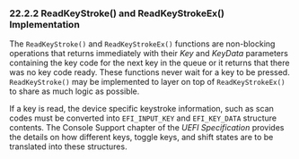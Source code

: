 <!--- @file
  22.2.2 ReadKeyStroke() and ReadKeyStrokeEx() Implementation

  Copyright (c) 2012-2018, Intel Corporation. All rights reserved.<BR>

  Redistribution and use in source (original document form) and 'compiled'
  forms (converted to PDF, epub, HTML and other formats) with or without
  modification, are permitted provided that the following conditions are met:

  1) Redistributions of source code (original document form) must retain the
     above copyright notice, this list of conditions and the following
     disclaimer as the first lines of this file unmodified.

  2) Redistributions in compiled form (transformed to other DTDs, converted to
     PDF, epub, HTML and other formats) must reproduce the above copyright
     notice, this list of conditions and the following disclaimer in the
     documentation and/or other materials provided with the distribution.

  THIS DOCUMENTATION IS PROVIDED BY TIANOCORE PROJECT "AS IS" AND ANY EXPRESS OR
  IMPLIED WARRANTIES, INCLUDING, BUT NOT LIMITED TO, THE IMPLIED WARRANTIES OF
  MERCHANTABILITY AND FITNESS FOR A PARTICULAR PURPOSE ARE DISCLAIMED. IN NO
  EVENT SHALL TIANOCORE PROJECT  BE LIABLE FOR ANY DIRECT, INDIRECT, INCIDENTAL,
  SPECIAL, EXEMPLARY, OR CONSEQUENTIAL DAMAGES (INCLUDING, BUT NOT LIMITED TO,
  PROCUREMENT OF SUBSTITUTE GOODS OR SERVICES; LOSS OF USE, DATA, OR PROFITS;
  OR BUSINESS INTERRUPTION) HOWEVER CAUSED AND ON ANY THEORY OF LIABILITY,
  WHETHER IN CONTRACT, STRICT LIABILITY, OR TORT (INCLUDING NEGLIGENCE OR
  OTHERWISE) ARISING IN ANY WAY OUT OF THE USE OF THIS DOCUMENTATION, EVEN IF
  ADVISED OF THE POSSIBILITY OF SUCH DAMAGE.

-->

### 22.2.2 ReadKeyStroke() and ReadKeyStrokeEx() Implementation

The `ReadKeyStroke()` and `ReadKeyStrokeEx()` functions are non-blocking
operations that returns immediately with their _Key_ and _KeyData_ parameters
containing the key code for the next key in the queue or it returns that there
was no key code ready. These functions never wait for a key to be pressed.
`ReadKeyStroke()` may be implemented to layer on top of `ReadKeyStrokeEx()` to
share as much logic as possible.

If a key is read, the device specific keystroke information, such as scan codes
must be converted into `EFI_INPUT_KEY` and `EFI_KEY_DATA` structure contents.
The Console Support chapter of the _UEFI Specification_ provides the details on
how different keys, toggle keys, and shift states are to be translated into
these structures.
